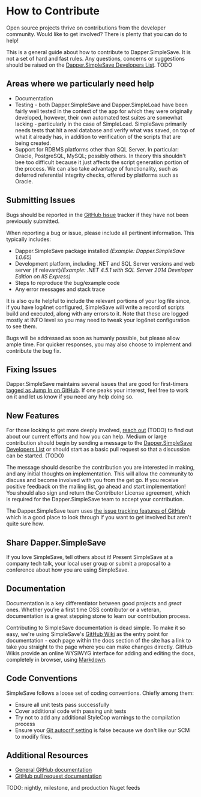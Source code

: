 # How to Contribute
Open source projects thrive on contributions from the developer community. Would like to get involved? There is plenty that you can do to help!

This is a general guide about how to contribute to Dapper.SimpleSave. It is not a set of hard and fast rules. Any questions, concerns or suggestions should be raised on the [Dapper.SimpleSave Developers List](https://groups.google.com/forum/?fromgroups#!forum/dapper-simplesave-dev). TODO

## Areas where we particularly need help

* Documentation
* Testing - both Dapper.SimpleSave and Dapper.SimpleLoad have been fairly well tested in the context of the app for which they were originally developed, however, their own automated test suites are somewhat lacking - particularly in the case of SimpleLoad. SimpleSave primarily needs tests that hit a real database and verify what was saved, on top of what it already has, in addition to verification of the scripts that are being created.
* Support for RDBMS platforms other than SQL Server. In particular: Oracle, PostgreSQL, MySQL; possibly others. In theory this shouldn't bee too difficult because it just affects the script generation portion of the process. We can also take advantage of functionality, such as deferred referential integrity checks, offered by platforms such as Oracle.

## Submitting Issues

Bugs should be reported in the [GitHub Issue](https://github.com/Paymentsense/Dapper.SimpleSave/issues) tracker if they have not been previously submitted.

When reporting a bug or issue, please include all pertinent information. This typically includes:

* Dapper.SimpleSave package installed _(Example: Dapper.SimpleSave 1.0.65)_
* Development platform, including .NET and SQL Server versions and web server (if relevant)_(Example: .NET 4.5.1 with SQL Server 2014 Developer Edition on IIS Express)_
* Steps to reproduce the bug/example code
* Any error messages and stack trace

It is also quite helpful to include the relevant portions of your log file since, if you have log4net configured, SimpleSave will write a record of scripts build and executed, along with any errors to it. Note that these are logged mostly at INFO level so you may need to tweak your log4net configuration to see them.

Bugs will be addressed as soon as humanly possible, but please allow ample time. For quicker responses, you may also choose to implement and contribute the bug fix.

## Fixing Issues

Dapper.SimpleSave maintains several issues that are good for first-timers [tagged as Jump In on GitHub](https://github.com/Paymentsense/Dapper.SimpleSave/issues?labels=Jump+In&milestone=&page=1&sort=updated&state=open). If one peaks your interest, feel free to work on it and let us know if you need any help doing so.

## New Features

For those looking to get more deeply involved, [reach out](/Community) (TODO) to find out about our current efforts and how you can help. Medium or large contribution should begin by sending a message to the [Dapper.SimpleSave Developers List](https://groups.google.com/forum/?fromgroups#!forum/dapper-simplesave-dev) or should start as a basic pull request so that a discussion can be started. (TODO)

The message should describe the contribution you are interested in making, and any initial thoughts on implementation. This will allow the community to discuss and become involved with you from the get go. If you receive positive feedback on the mailing list, go ahead and start implementation! You should also sign and return the Contributor License agreement, which is required for the Dapper.SimpleSave team to accept your contribution.

The Dapper.SimpleSave team uses [the issue tracking features of GitHub](https://github.com/Paymentsense/Dapper.SimpleSave/issues) which is a good place to look through if you want to get involved but aren't quite sure how.

## Share Dapper.SimpleSave

If you love SimpleSave, tell others about it! Present SimpleSave at a company tech talk, your local user group or submit a proposal to a conference about how you are using SimpleSave.</p>

## Documentation

Documentation is a key differentiator between good projects and _great_ ones. Whether you’re a first time OSS contributor or a veteran, documentation is a great stepping stone to learn our contribution process.

Contributing to SimpleSave documentation is dead simple. To make it so easy, we're using SimpleSave's [GitHub Wiki](https://github.com/Paymentsense/Dapper.SimpleSave/wiki) as the entry point for documentation - each page within the docs section of the site has a link to take you straight to the page where you can make changes directly. GitHub Wikis provide an online WYSIWYG interface for adding and editing the docs, completely in browser, using [Markdown](https://daringfireball.net/projects/markdown/).

## Code Conventions

SimpleSave follows a loose set of coding conventions. Chiefly among them:

* Ensure all unit tests pass successfully
* Cover additional code with passing unit tests
* Try not to add any additional StyleCop warnings to the compilation process
* Ensure your [Git autocrlf setting](https://help.github.com/articles/dealing-with-line-endings) is false because we don't like our SCM to modify files.

## Additional Resources

* [General GitHub documentation](http://help.github.com/)
* [GitHub pull request documentation](http://help.github.com/send-pull-requests/)

TODO: nightly, milestone, and production Nuget feeds
